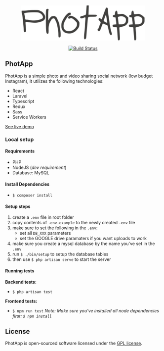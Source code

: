 <p align="center"><img src="./public/photapp.png" width="400" alt="Photapp logo"></p>

<p align="center">
<a href="https://travis-ci.org/kodejuice/photapp"><img src="https://travis-ci.org/kodejuice/photapp.svg?branch=master" alt="Build Status"></a>
</p>

## PhotApp

PhotApp is a simple photo and video sharing social network (low budget Instagram), it utilizes the following technologies:

- React
- Laravel
- Typescript
- Redux
- Sass
- Service Workers

<a href="https://photapp-web.herokuapp.com"> See live demo </a>

### Local setup

#### Requirements
  * PHP
  * NodeJS (_dev requirement_)
  * Database: MySQL

#### Install Dependencies
- `$ composer install`

#### Setup steps
1. create a `.env` file in root folder
2. copy contents of `.env.example` to the newly created `.env` file
4. make sure to set the following in the `.env`:
    - set all `DB_XXX` parameters
    - set the GOOGLE drive paramaters if you want uploads to work
5. make sure you create a mysql database by the name you've set in the `.env`
6. run `$ ./bin/setup` to setup the database tables
7. then use `$ php artisan serve` to start the server

#### Running tests

**Backend tests:**
- `$ php artisan test`

**Frontend tests:**
- `$ npm run test`
_Note: Make sure you've installed all node dependencies first: `$ npm install`_



## License

PhotApp is open-sourced software licensed under the [GPL license](https://opensource.org/licenses/GPL-3.0).
